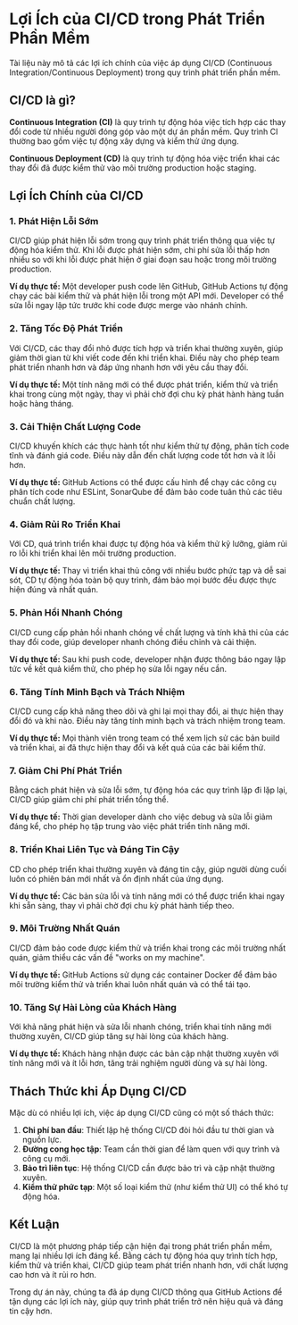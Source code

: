 # Lợi Ích của CI/CD trong Phát Triển Phần Mềm

Tài liệu này mô tả các lợi ích chính của việc áp dụng CI/CD (Continuous Integration/Continuous Deployment) trong quy trình phát triển phần mềm.

## CI/CD là gì?

**Continuous Integration (CI)** là quy trình tự động hóa việc tích hợp các thay đổi code từ nhiều người đóng góp vào một dự án phần mềm. Quy trình CI thường bao gồm việc tự động xây dựng và kiểm thử ứng dụng.

**Continuous Deployment (CD)** là quy trình tự động hóa việc triển khai các thay đổi đã được kiểm thử vào môi trường production hoặc staging.

## Lợi Ích Chính của CI/CD

### 1. Phát Hiện Lỗi Sớm

CI/CD giúp phát hiện lỗi sớm trong quy trình phát triển thông qua việc tự động hóa kiểm thử. Khi lỗi được phát hiện sớm, chi phí sửa lỗi thấp hơn nhiều so với khi lỗi được phát hiện ở giai đoạn sau hoặc trong môi trường production.

**Ví dụ thực tế:** Một developer push code lên GitHub, GitHub Actions tự động chạy các bài kiểm thử và phát hiện lỗi trong một API mới. Developer có thể sửa lỗi ngay lập tức trước khi code được merge vào nhánh chính.

### 2. Tăng Tốc Độ Phát Triển

Với CI/CD, các thay đổi nhỏ được tích hợp và triển khai thường xuyên, giúp giảm thời gian từ khi viết code đến khi triển khai. Điều này cho phép team phát triển nhanh hơn và đáp ứng nhanh hơn với yêu cầu thay đổi.

**Ví dụ thực tế:** Một tính năng mới có thể được phát triển, kiểm thử và triển khai trong cùng một ngày, thay vì phải chờ đợi chu kỳ phát hành hàng tuần hoặc hàng tháng.

### 3. Cải Thiện Chất Lượng Code

CI/CD khuyến khích các thực hành tốt như kiểm thử tự động, phân tích code tĩnh và đánh giá code. Điều này dẫn đến chất lượng code tốt hơn và ít lỗi hơn.

**Ví dụ thực tế:** GitHub Actions có thể được cấu hình để chạy các công cụ phân tích code như ESLint, SonarQube để đảm bảo code tuân thủ các tiêu chuẩn chất lượng.

### 4. Giảm Rủi Ro Triển Khai

Với CD, quá trình triển khai được tự động hóa và kiểm thử kỹ lưỡng, giảm rủi ro lỗi khi triển khai lên môi trường production.

**Ví dụ thực tế:** Thay vì triển khai thủ công với nhiều bước phức tạp và dễ sai sót, CD tự động hóa toàn bộ quy trình, đảm bảo mọi bước đều được thực hiện đúng và nhất quán.

### 5. Phản Hồi Nhanh Chóng

CI/CD cung cấp phản hồi nhanh chóng về chất lượng và tính khả thi của các thay đổi code, giúp developer nhanh chóng điều chỉnh và cải thiện.

**Ví dụ thực tế:** Sau khi push code, developer nhận được thông báo ngay lập tức về kết quả kiểm thử, cho phép họ sửa lỗi ngay nếu cần.

### 6. Tăng Tính Minh Bạch và Trách Nhiệm

CI/CD cung cấp khả năng theo dõi và ghi lại mọi thay đổi, ai thực hiện thay đổi đó và khi nào. Điều này tăng tính minh bạch và trách nhiệm trong team.

**Ví dụ thực tế:** Mọi thành viên trong team có thể xem lịch sử các bản build và triển khai, ai đã thực hiện thay đổi và kết quả của các bài kiểm thử.

### 7. Giảm Chi Phí Phát Triển

Bằng cách phát hiện và sửa lỗi sớm, tự động hóa các quy trình lặp đi lặp lại, CI/CD giúp giảm chi phí phát triển tổng thể.

**Ví dụ thực tế:** Thời gian developer dành cho việc debug và sửa lỗi giảm đáng kể, cho phép họ tập trung vào việc phát triển tính năng mới.

### 8. Triển Khai Liên Tục và Đáng Tin Cậy

CD cho phép triển khai thường xuyên và đáng tin cậy, giúp người dùng cuối luôn có phiên bản mới nhất và ổn định nhất của ứng dụng.

**Ví dụ thực tế:** Các bản sửa lỗi và tính năng mới có thể được triển khai ngay khi sẵn sàng, thay vì phải chờ đợi chu kỳ phát hành tiếp theo.

### 9. Môi Trường Nhất Quán

CI/CD đảm bảo code được kiểm thử và triển khai trong các môi trường nhất quán, giảm thiểu các vấn đề "works on my machine".

**Ví dụ thực tế:** GitHub Actions sử dụng các container Docker để đảm bảo môi trường kiểm thử và triển khai luôn nhất quán và có thể tái tạo.

### 10. Tăng Sự Hài Lòng của Khách Hàng

Với khả năng phát hiện và sửa lỗi nhanh chóng, triển khai tính năng mới thường xuyên, CI/CD giúp tăng sự hài lòng của khách hàng.

**Ví dụ thực tế:** Khách hàng nhận được các bản cập nhật thường xuyên với tính năng mới và ít lỗi hơn, tăng trải nghiệm người dùng và sự hài lòng.

## Thách Thức khi Áp Dụng CI/CD

Mặc dù có nhiều lợi ích, việc áp dụng CI/CD cũng có một số thách thức:

1. **Chi phí ban đầu**: Thiết lập hệ thống CI/CD đòi hỏi đầu tư thời gian và nguồn lực.
2. **Đường cong học tập**: Team cần thời gian để làm quen với quy trình và công cụ mới.
3. **Bảo trì liên tục**: Hệ thống CI/CD cần được bảo trì và cập nhật thường xuyên.
4. **Kiểm thử phức tạp**: Một số loại kiểm thử (như kiểm thử UI) có thể khó tự động hóa.

## Kết Luận

CI/CD là một phương pháp tiếp cận hiện đại trong phát triển phần mềm, mang lại nhiều lợi ích đáng kể. Bằng cách tự động hóa quy trình tích hợp, kiểm thử và triển khai, CI/CD giúp team phát triển nhanh hơn, với chất lượng cao hơn và ít rủi ro hơn.

Trong dự án này, chúng ta đã áp dụng CI/CD thông qua GitHub Actions để tận dụng các lợi ích này, giúp quy trình phát triển trở nên hiệu quả và đáng tin cậy hơn.
